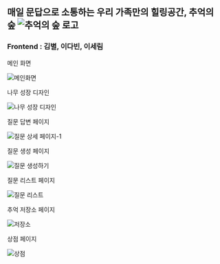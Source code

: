 ## 매일 문답으로 소통하는 우리 가족만의 힐링공간, 추억의 숲 ![추억의 숲 로고](https://github.com/user-attachments/assets/5d2aa3c3-b8b2-4777-a871-56b090ab12b0)
### Frontend : 김별, 이다빈, 이세림
메인 화면

![메인화면](https://github.com/user-attachments/assets/ce02efea-f51b-4f4f-a4b5-809daa07766f)


나무 성장 디자인

![나무 성장 디자인](https://github.com/user-attachments/assets/014e0d16-8737-44cb-9a7b-2c981a6a7114)


질문 답변 페이지

![질문 상세 페이지-1](https://github.com/user-attachments/assets/a481f10e-6b37-4579-84e3-3af87de818bf)


질문 생성 페이지

![질문 생성하기](https://github.com/user-attachments/assets/e44ac4af-820a-43d5-971d-237e0a4cfc2f)


질문 리스트 페이지

![질문 리스트](https://github.com/user-attachments/assets/df983864-f760-4604-a7d3-235ac72a69ba)


추억 저장소 페이지

![저장소](https://github.com/user-attachments/assets/83ccd3fb-73c3-4c02-836c-a102a1c824ce)


상점 페이지

![상점](https://github.com/user-attachments/assets/6d7893ed-1417-48f2-9921-087f8ea85de8)

